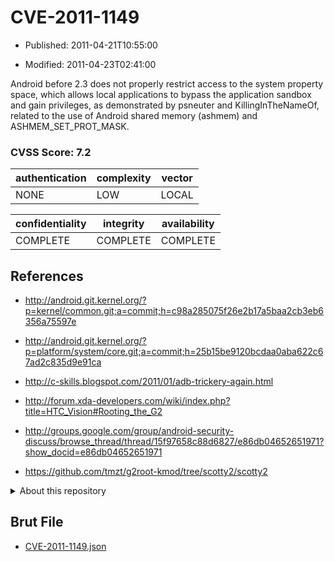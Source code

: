 # CVE-2011-1149

- Published: 2011-04-21T10:55:00

- Modified: 2011-04-23T02:41:00

Android before 2.3 does not properly restrict access to the system property space, which allows local applications to bypass the application sandbox and gain privileges, as demonstrated by psneuter and KillingInTheNameOf, related to the use of Android shared memory (ashmem) and ASHMEM_SET_PROT_MASK.

### CVSS Score: **7.2**

| authentication | complexity | vector |
| --- | --- | --- |
| NONE | LOW | LOCAL |

| confidentiality | integrity | availability |
| --- | --- | --- |
| COMPLETE | COMPLETE | COMPLETE |

## References

* http://android.git.kernel.org/?p=kernel/common.git;a=commit;h=c98a285075f26e2b17a5baa2cb3eb6356a75597e

* http://android.git.kernel.org/?p=platform/system/core.git;a=commit;h=25b15be9120bcdaa0aba622c67ad2c835d9e91ca

* http://c-skills.blogspot.com/2011/01/adb-trickery-again.html

* http://forum.xda-developers.com/wiki/index.php?title=HTC_Vision#Rooting_the_G2

* http://groups.google.com/group/android-security-discuss/browse_thread/thread/15f97658c88d6827/e86db04652651971?show_docid=e86db04652651971

* https://github.com/tmzt/g2root-kmod/tree/scotty2/scotty2

<details>
<summary>About this repository</summary> 

  This repository is part of the project [Live Hack CVE](https://github.com/Live-Hack-CVE). Main website can be found [www.live-hack.org](https://www.live-hack.org) 
  
  Made by [Sn0wAlice](https://github.com/Sn0wAlice) for the people that care about security and need to have a feed of the latest CVEs. Hope you enjoy it, don't forget to star the repo and follow me on [Twitter](https://twitter.com/Sn0wAlice) and [Github](https://github.com/Sn0wAlice). And that is my [personnal website](https://www.alice-snow.me/)

  - [Home Page](https://github.com/Live-Hack-CVE)
  - [Framework](https://github.com/Live-Hack-CVE/cve-framework)
  - [CVE database](https://github.com/Live-Hack-CVE/full_database)
  - [Changelog](https://github.com/Live-Hack-CVE/Changelog)
</details>

## Brut File

* [CVE-2011-1149.json](https://raw.githubusercontent.com/Live-Hack-CVE/full_database/main/cves/2011/CVE-2011-1149.json)


